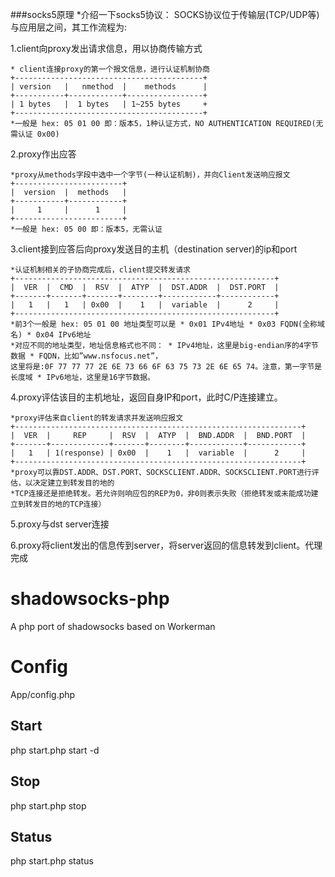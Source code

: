 ###socks5原理
*介绍一下socks5协议： SOCKS协议位于传输层(TCP/UDP等)与应用层之间，其工作流程为:

1.client向proxy发出请求信息，用以协商传输方式
    
    * client连接proxy的第一个报文信息，进行认证机制协商
    +------------------------------------------+
    | version   |   nmethod  |    methods      |
    +-----------+------------+-----------------+
    | 1 bytes   |  1 bytes   | 1~255 bytes     +
    +------------------------------------------+
    *一般是 hex: 05 01 00 即：版本5，1种认证方式，NO AUTHENTICATION REQUIRED(无需认证 0x00)
    
2.proxy作出应答

    *proxy从methods字段中选中一个字节(一种认证机制)，并向Client发送响应报文
    +------------------------+
    |  version  |  methods   |
    +-----------+------------+
    |     1     |      1     |
    +------------------------+
    *一般是 hex: 05 00 即：版本5，无需认证
    
3.client接到应答后向proxy发送目的主机（destination server)的ip和port

    *认证机制相关的子协商完成后，client提交转发请求
    +----------------------------------------------------------+
    |  VER  |  CMD  |  RSV  |  ATYP  |  DST.ADDR  |  DST.PORT  |
    +-------+-------+-------+--------+------------+------------+
    |   1   |   1   | 0x00  |    1   |  variable  |      2     |
    +----------------------------------------------------------+
    *前3个一般是 hex: 05 01 00 地址类型可以是 * 0x01 IPv4地址 * 0x03 FQDN(全称域名) * 0x04 IPv6地址
    *对应不同的地址类型，地址信息格式也不同： * IPv4地址，这里是big-endian序的4字节数据 * FQDN，比如”www.nsfocus.net”，
    这里将是:0F 77 77 77 2E 6E 73 66 6F 63 75 73 2E 6E 65 74。注意，第一字节是长度域 * IPv6地址，这里是16字节数据。

4.proxy评估该目的主机地址，返回自身IP和port，此时C/P连接建立。

    *proxy评估来自client的转发请求并发送响应报文
    +----------------------------------------------------------------+
    |  VER  |     REP     |  RSV  |  ATYP  |  BND.ADDR  |  BND.PORT  |
    +-------+-------------+-------+--------+------------+------------+
    |   1   | 1(response) | 0x00  |    1   |  variable  |      2     |
    +----------------------------------------------------------------+
    *proxy可以靠DST.ADDR、DST.PORT、SOCKSCLIENT.ADDR、SOCKSCLIENT.PORT进行评估，以决定建立到转发目的地的
    *TCP连接还是拒绝转发。若允许则响应包的REP为0，非0则表示失败（拒绝转发或未能成功建立到转发目的地的TCP连接）

5.proxy与dst server连接

6.proxy将client发出的信息传到server，将server返回的信息转发到client。代理完成


# shadowsocks-php
A php port of shadowsocks based on Workerman

# Config
App/config.php

## Start

php start.php start -d

## Stop

php start.php stop

## Status

php start.php status
